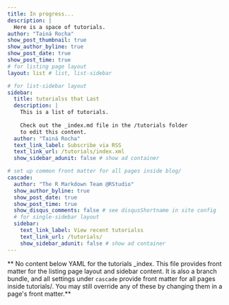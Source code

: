 ```yaml
---
title: In progress...
description: |
  Here is a space of tutorials.
author: "Tainá Rocha"
show_post_thumbnail: true
show_author_byline: true
show_post_date: true
show_post_time: true
# for listing page layout
layout: list # list, list-sidebar

# for list-sidebar layout
sidebar: 
  title: tutorialss that Last
  description: |
    This is a list of tutorials.
    
    Check out the _index.md file in the /tutorials folder 
    to edit this content. 
  author: "Tainá Rocha"
  text_link_label: Subscribe via RSS
  text_link_url: /tutorials/index.xml
  show_sidebar_adunit: false # show ad container

# set up common front matter for all pages inside blog/
cascade:
  author: "The R Markdown Team @RStudio"
  show_author_byline: true
  show_post_date: true
  show_post_time: true
  show_disqus_comments: false # see disqusShortname in site config
  # for single-sidebar layout
  sidebar:
    text_link_label: View recent tutorialss
    text_link_url: /tutorials/
    show_sidebar_adunit: false # show ad container
---
```


** No content below YAML for the tutorials _index. This file provides front matter for the listing page layout and sidebar content. It is also a branch bundle, and all settings under `cascade` provide front matter for all pages inside tutorials/. You may still override any of these by changing them in a page's front matter.**
